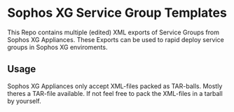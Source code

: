 # Sophos XG Service Group Templates
This Repo contains multiple (edited) XML exports of Service Groups from Sophos XG Appliances. These Exports can be used to rapid deploy service groups in Sophos XG enviroments.
## Usage
Sophos XG Appliances only accept XML-files packed as TAR-balls. Mostly theres a TAR-file available. If not feel free to pack the XML-files in a tarball by yourself.
